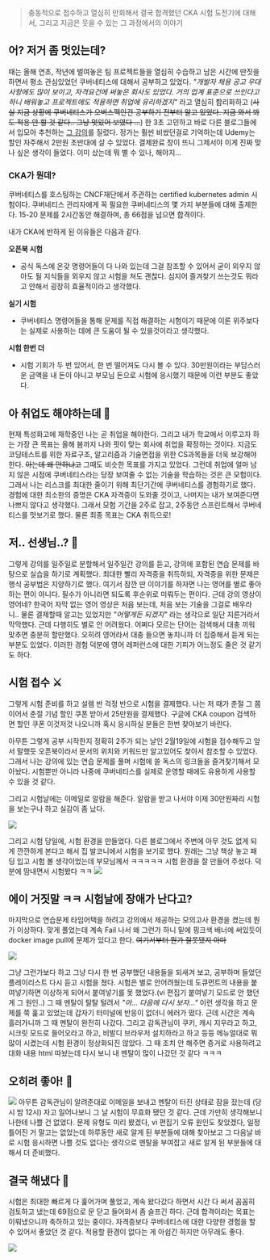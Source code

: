> 충동적으로 접수하고 열심히 만회해서 결국 합격했던 CKA 시험 도전기에 대해서, 그리고 지금은 웃을 수 있는 그 과정에서의 이야기

## 어? 저거 좀 멋있는데?

때는 올해 연초, 작년에 벌여놓은 팀 프로젝트들을 열심히 수습하고 남은 시간에 딴짓을 하면서 평소 관심있었던 쿠버네티스에 대해서 공부하고 있었다. _"개발자 채용 공고 우대사항에도 많이 보이고, 자격요건에 써놓은 회사도 있었다. 거의 업계 표준으로 쓰인다고 하니 배워놓고 프로젝트에도 적용하면 취업에 유리하겠지"_ 라고 열심히 합리화하고 (~~사실 지금 상황에 쿠버네티스가 오버스펙인건 공부하기 전부터 알고 있었다. 지금 와서 봐도 적용 안 할 것 같다.. 그냥 멋있어 보였다 ...~~) 한 3초 고민하고 바로 다른 블로그들에서 입모아 추천하는 [그 강의](https://www.udemy.com/course/certified-kubernetes-administrator-with-practice-tests/)를 질렀다. 정가는 훨씬 비쌌던걸로 기억하는데 Udemy는 할인 자주해서 2만원 초반대에 살 수 있었다. 결제완료 창이 뜨니 그제서야 이게 진짜 맞나 싶은 생각이 들었다. 이미 샀는데 뭐 별 수 있나, 해야지...

### CKA가 뭔데?

쿠버네티스를 호스팅하는 CNCF재단에서 주관하는 certified kubernetes admin 시험이다. 쿠버네티스 관리자에게 꼭 필요한 쿠버네티스의 몇 가지 부분들에 대해 출제한다. 15-20 문제를 2시간동안 해결하며, 총 66점을 넘으면 합격이다.

내가 CKA에 반하게 된 이유들은 다음과 같다.

**오픈북 시험**

- 공식 독스에 온갖 명령어들이 다 나와 있는데 그걸 참조할 수 있어서 굳이 외우지 않아도 될 지식들을 외우지 않고 시험을 쳐도 괜찮다. 심지어 즐겨찾기 쓰는것도 뭐라고 안해서 굉장히 효율적이라고 생각했다.

**실기 시험**

- 쿠버네티스 명령어들을 통해 문제를 직접 해결하는 시험이기 때문에 이론 위주보다는 실제로 사용하는 데에 큰 도움이 될 수 있을것이라고 생각했다.

**시험 한번 더**

- 시험 기회가 두 번 있어서, 한 번 떨어져도 다시 볼 수 있다. 30만원이라는 부담스러운 금액을 내 돈이 아니고 부모님 돈으로 시험에 응시했기 때문에 이런 부분도 좋았다.

## 아 취업도 해야하는데 🤨

현재 특성화고에 재학중인 나는 곧 취업을 해야한다. 그리고 내가 학교에서 이루고자 하는 가장 큰 목표는 올해 봄까지 나와 핏이 맞는 회사에 취업을 확정하는 것이다. 지금도 코딩테스트를 위한 자료구조, 알고리즘과 기술면접을 위한 CS과목들을 더욱 보강해야 한다. ~~아는데 왜 안하냐고~~ 그때도 비슷한 목표를 가지고 있었다. 그런데 취업에 얼마 남지 않은 시점에 쿠버네티스라는 당장 보여줄 수 없는 기술을 학습하는 것은 큰 모험이다. 그래서 나는 리스크를 최대한 줄이기 위해 최단기간에 쿠버네티스를 경험하기로 했다. 경험에 대한 최소한의 증명은 CKA 자격증이 도와줄 것이고, 나머지는 내가 보여준다면 나쁘지 않다고 생각했다. 그래서 모험 기간을 2주로 잡고, 2주동안 스프린트해서 쿠버네티스를 맛보기로 했다. 물론 최종 목표는 CKA 취득으로!

## 저.. 선생님..? 😬

그렇게 강의를 일주일로 분할해서 일주일간 강의를 듣고, 강의에 포함된 연습 문제를 바탕으로 실습을 하기로 계획했다. 최대한 빨리 자격증을 취득하되, 자격증을 위한 문제은행식 공부법은 지양하기로 했다. 여기서 잠깐 딴 이야기를 하자면 나는 영어를 별로 좋아하는 편이 아니다. 필수가 아니라면 되도록 후순위로 미뤄두는 편이다. 근데 강의 영상이 영어네? 한국어 자막 없는 영어 영상은 처음 보는데, 처음 보는 기술을 그걸로 배우라니.. 물론 결제할때 알고는 있었지만 _"어떻게든 되겠지"_ 라는 생각으로 일단 지른거라서 막막했다. 근데 다행히도 별로 안 어려웠다. 어쩌다 모르는 단어는 검색해서 대충 끼워 맞추면 충분히 할만했다. 오히려 영어라서 대충 들으면 놓치니까 더 집중해서 듣게 되는 부분도 있었다. 이러한 경험 덕분에 영어 레퍼런스에 대한 기피가 어느정도 줄은 것 같기도 하다.

## 시험 접수 ⚔️

그렇게 시험 준비를 하고 설렘 반 걱정 반으로 시험을 결제했다. 나는 저 때가 춘절 그 쯤이어서 춘절 기념 할인 쿠폰 받아서 25만원을 결제했다. 구글에 CKA coupon 검색하면 할인 쿠폰 이것저것 나오니까 혹시 응시하실 분들은 한번 찾아보기 바란다.

아무튼 그렇게 공부 시작한지 정확히 2주가 되는 날인 2월19일에 시험을 접수해두고 앞서 말했듯 오픈북이라서 문서의 위치와 키워드만 알고있어도 찾아서 참조할 수 있었다. 그래서 나는 강의에 있는 연습 문제를 풀며 시험에 쓸 독스의 링크들을 즐겨찾기해서 모아놨다. 시험뿐만 아니라 나중에 쿠버네티스를 실제로 운영할 때에도 유용하게 사용할 수 있을 것 같다.

그리고 시험날에는 이메일로 알람을 해준다. 알람을 받고 나서야 이제 30만원짜리 시험을 보는구나 하고 실감이 좀 났다.

![](https://images.velog.io/images/o-ozogie/post/d2560f0f-f3bf-47f7-8918-146dd8fcd0a2/%E1%84%89%E1%85%B3%E1%84%8F%E1%85%B3%E1%84%85%E1%85%B5%E1%86%AB%E1%84%89%E1%85%A3%E1%86%BA%202021-03-22%20%E1%84%8B%E1%85%A9%E1%84%92%E1%85%AE%201.52.42.png)

그리고 시험 당일에, 시험 환경을 만들었다. 다른 블로그에서 주변에 아무 것도 없게 되게 깐깐하게 본다고 해서 집 발코니에서 시험을 보기로 했다. 원래는 그냥 책상 놓고 패딩 입고 시험 볼 생각이었는데 부모님께서 ㅋㅋㅋㅋㅋ 시험 환경을 잘 만들어 주셨다. 덕분에 땀내면서 시험봤다 ㅋㅋ
![](https://images.velog.io/images/o-ozogie/post/81f42123-baa6-4c39-b2dc-64e90e7c7f0c/IMG_0852.jpg)

## 에이 거짓말 ㅋㅋ 시험날에 장애가 난다고?

마지막으로 연습문제 타임어택을 하려고 강의에서 제공하는 모의고사 환경을 켰는데 뭔가 이상하다. 맞게 풀었는데 계속 Fail 나서 왜 그런가 하니 밑에 핑크색 배너에 써있듯이 docker image pull에 문제가 있다고 한다. ~~여기서부터 뭔가 잘못됐지 아마~~

![](https://images.velog.io/images/o-ozogie/post/abecd70d-eea6-44b1-a9a8-aa72f3d611f0/%E1%84%89%E1%85%B3%E1%84%8F%E1%85%B3%E1%84%85%E1%85%B5%E1%86%AB%E1%84%89%E1%85%A3%E1%86%BA%202021-02-19%20%E1%84%8B%E1%85%A9%E1%84%92%E1%85%AE%206.16.43.png)

그냥 그런가보다 하고 그냥 다시 한 번 공부했던 내용들을 되새겨 보고, 공부하며 들었던 플레이리스트 다시 듣고 시험을 쳤다. 시험은 별로 안어려웠는데 도큐먼트의 내용을 붙여넣기하면 이상하게 되어서 붙여넣기를 못 했었다.(vi 편집기 붙여넣기 모드로 안 했던게 그 원인..) 그 때 멘탈이 탈탈 털려서 _"아... 다음에 다시 보자..."_ 이런 생각을 하고 문제를 쭉 훑고 있었는데 갑자기 터미널에 반응이 없더니 에러가 떴다. 근데 시간은 계속 흘러가니까 그 때 멘탈이 완전히 나갔다. 그리고 감독관님이 쿠키, 캐시 지우라고 하고, 시크릿 모드로 들어오라고 하고, 비발디 브라우저 설치하라고 하고 등등 메뉴얼대로 뭐 많이 시켰는데 시험 환경이 정상화되진 않았다. 그 때 조치 안 해주면 증거로 사용하려고 대화 내용 html 따놨는데 다시 보니 내 멘탈이 많이 나갔던 것 같다 ㅋㅋㅋ

## 오히려 좋아! 🤩

![](https://images.velog.io/images/o-ozogie/post/a7787f8a-359a-4e63-963c-d76b4d45c03c/%E1%84%89%E1%85%B3%E1%84%8F%E1%85%B3%E1%84%85%E1%85%B5%E1%86%AB%E1%84%89%E1%85%A3%E1%86%BA%202021-03-22%20%E1%84%8B%E1%85%A9%E1%84%92%E1%85%AE%202.44.55.png)
아무튼 감독관님이 알려준대로 이메일을 보내고 멘탈이 터진 상태로 잠을 잤는데 (당시 밤 12시) 자고 일어나보니 그 날 시험이 무효화 됐던 것 같다. 근데 가만히 생각해보니 나한테 나쁠 건 없었다. 문제 유형도 미리 봤겠다, vi 편집기 오류 원인도 찾았겠다, 일정 틀어진 거 말고는 없었는데 하루동안 새로 알게 된 부분들에 대해 찾아보고 그 다음날 바로 시험 응시하면 나쁠 것도 없다는 생각으로 멘탈을 부여잡고 새로 알게 된 부분들에 대해서 더 준비했다.

## 결국 해냈다 💪

시험은 최대한 빠르게 다 훑어가며 풀었고, 계속 왔다갔다 하면서 시간 다 써서 꼼꼼히 검토하고 냈는데 69점으로 문 닫고 들어와서 좀 슬프긴 하다. 근데 합격이라는 목표는 이뤄냈으니까 축하하고 있는 중이다. 자격증보다 쿠버네티스에 대한 다양한 경험을 할 수 있어서 좋았던 것 같다. 적용할 환경이 없다는 게 아쉽긴 하지만 아무래도 좋다.

![](https://images.velog.io/images/o-ozogie/post/4fb742bc-850e-4358-bda3-48ce758eca48/jeong-woo-yeong-certified-kubernetes-administrator-cka-certificate.png)
